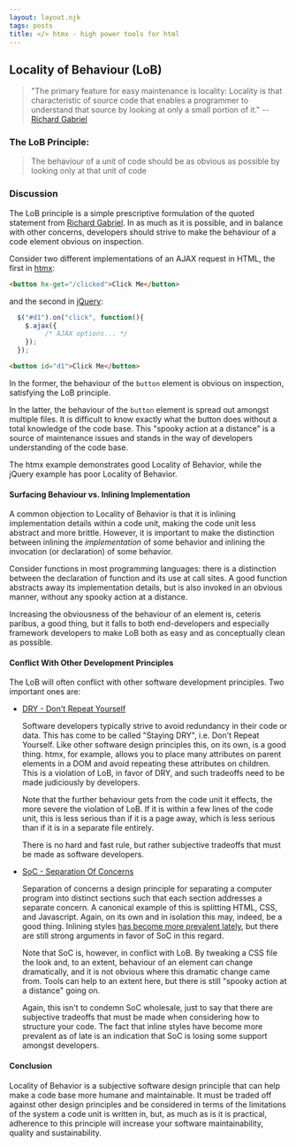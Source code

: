 ```yaml
---
layout: layout.njk
tags: posts
title: </> htmx - high power tools for html
---
```

## Locality of Behaviour (LoB)

> "The primary feature for easy maintenance is locality: Locality is that characteristic of source code that enables a 
> programmer to understand that source by looking at only a small portion of it." -- [Richard Gabriel](https://www.dreamsongs.com/Files/PatternsOfSoftware.pdf)

### The LoB Principle:

> The behaviour of a unit of code should be as obvious as possible by looking only at that unit of code

### Discussion

The LoB principle is a simple prescriptive formulation of the quoted statement from [Richard Gabriel](https://www.dreamsongs.com).
In as much as it is possible, and in balance with other concerns, developers should strive to make the behaviour of
a code element obvious on inspection.

Consider two different implementations of an AJAX request in HTML, the first in [htmx](https://htmx.org):

```html
<button hx-get="/clicked">Click Me</button>
```

and the second in [jQuery](https://jquery.com/):

```javascript
  $("#d1").on("click", function(){
    $.ajax({
         /* AJAX options... */
    });
  });
```

```html
<button id="d1">Click Me</button>
```

In the former, the behaviour of the `button` element is obvious on inspection, satisfying the LoB principle.

In the latter, the behaviour of the `button` element is spread out amongst multiple files.  It is difficult to know
exactly what the button does without a total knowledge of the code base.  This "spooky action at a distance" is a source
of maintenance issues and stands in the way of developers understanding of the code base.

The htmx example demonstrates good Locality of Behavior, while the jQuery example has poor Locality of Behavior.

#### Surfacing Behaviour vs. Inlining Implementation

A common objection to Locality of Behavior is that it is inlining implementation details within a code unit, making the
code unit less abstract and more brittle.  However, it is important to make the distinction between inlining the
*implementation* of some behavior and inlining the invocation (or declaration) of some behavior.  

Consider functions in most programming languages: there is a distinction between the declaration of function and its 
use at call sites.  A good function abstracts away its implementation details, but is also invoked in an obvious manner, 
without any spooky action at a distance.

Increasing the obviousness of the behaviour of an element is, ceteris paribus, a good thing, but it falls to both end-developers
and especially framework developers to make LoB both as easy and as conceptually clean as possible.

#### Conflict With Other Development Principles

The LoB will often conflict with other software development principles.  Two important ones
are:

* [DRY - Don't Repeat Yourself](https://en.wikipedia.org/wiki/Don%27t_repeat_yourself)
  
  Software developers typically strive to avoid redundancy in their code or data.  This has come to be called "Staying DRY",
  i.e. Don't Repeat Yourself.  Like other software design principles this, on its own, is a good thing.  htmx, for example, 
  allows you to place many attributes on parent elements in a DOM and avoid repeating these attributes on children.  This is a 
  violation of LoB, in favor of DRY, and such tradeoffs need to be made judiciously by developers.
  
  Note that the further behaviour gets from the code unit it effects, the more severe the violation of LoB.  If it is
  within a few lines of the code unit, this is less serious than if it is a page away, which is less serious than if
  it is in a separate file entirely.  
  
  There is no hard and fast rule, but rather subjective tradeoffs that must be made as software developers.
  
* [SoC - Separation Of Concerns](https://en.wikipedia.org/wiki/Separation_of_concerns)
  
  Separation of concerns a design principle for separating a computer program into distinct sections such that each 
  section addresses a separate concern.  A canonical example of this is splitting HTML, CSS, and Javascript.  Again, on its own and
  in isolation this may, indeed, be a good thing.  Inlining styles [has become more prevalent lately](https://tailwindcss.com/), 
  but there are still strong arguments in favor of SoC in this regard.
  
  Note that SoC is, however, in conflict with LoB.  By tweaking a CSS file the look and, to an extent, behaviour of an
  element can change dramatically, and it is not obvious where this dramatic change came from.  Tools can help to an extent
  here, but there is still "spooky action at a distance" going on.
  
  Again, this isn't to condemn SoC wholesale, just to say that there are subjective tradeoffs that must be made when
  considering how to structure your code.  The fact that inline styles have become more prevalent as of late is an
  indication that SoC is losing some support amongst developers.
  
#### Conclusion

Locality of Behavior is a subjective software design principle that can help make a code base more humane and maintainable.  It must be traded
off against other design principles and be considered in terms of the limitations of the system a code unit is
written in, but, as much as is it is practical, adherence to this principle will increase your software maintainability,
quality and sustainability.